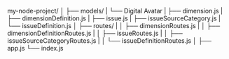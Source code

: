 my-node-project/
│
├── models/
|   └── Digital Avatar
|      ├── dimension.js
|      ├── dimensionDefinition.js
|      ├── issue.js
|      ├── issueSourceCategory.js
|      └── issueDefinition.js
│
├── routes/
|   │   ├── dimensionRoutes.js
|   │   ├── dimensionDefinitionRoutes.js
|   │   ├── issueRoutes.js
|   │   ├── issueSourceCategoryRoutes.js
|   │   └── issueDefinitionRoutes.js
│
├── app.js
└── index.js
